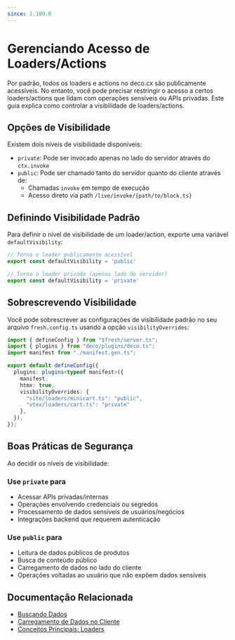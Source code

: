 ```yaml
---
since: 1.109.0
---
```


# Gerenciando Acesso de Loaders/Actions

Por padrão, todos os loaders e actions no deco.cx são publicamente acessíveis. No entanto, você pode precisar restringir o acesso a certos loaders/actions que lidam com operações sensíveis ou APIs privadas. Este guia explica como controlar a visibilidade de loaders/actions.

## Opções de Visibilidade

Existem dois níveis de visibilidade disponíveis:

- `private`: Pode ser invocado apenas no lado do servidor através do `ctx.invoke`
- `public`: Pode ser chamado tanto do servidor quanto do cliente através de:
  - Chamadas `invoke` em tempo de execução
  - Acesso direto via path `/live/invoke/{path/to/block.ts}`

## Definindo Visibilidade Padrão

Para definir o nível de visibilidade de um loader/action, exporte uma variável `defaultVisibility`:

```typescript
// Torna o loader publicamente acessível
export const defaultVisibility = 'public'

// Torna o loader privado (apenas lado do servidor)
export const defaultVisibility = 'private'
```

## Sobrescrevendo Visibilidade

Você pode sobrescrever as configurações de visibilidade padrão no seu arquivo `fresh.config.ts` usando a opção `visibilityOverrides`:

```typescript
import { defineConfig } from "$fresh/server.ts";
import { plugins } from "deco/plugins/deco.ts";
import manifest from "./manifest.gen.ts";

export default defineConfig({
  plugins: plugins<typeof manifest>({
    manifest,
    htmx: true,
    visibilityOverrides: {
      "site/loaders/minicart.ts": "public",
      "vtex/loaders/cart.ts": "private"
    },
  }),
});
```

## Boas Práticas de Segurança

Ao decidir os níveis de visibilidade:

### Use `private` para

- Acessar APIs privadas/internas
- Operações envolvendo credenciais ou segredos
- Processamento de dados sensíveis de usuários/negócios
- Integrações backend que requerem autenticação

### Use `public` para

- Leitura de dados públicos de produtos
- Busca de conteúdo público
- Carregamento de dados no lado do cliente
- Operações voltadas ao usuário que não expõem dados sensíveis

## Documentação Relacionada

- [Buscando Dados](/docs/pt/developing-guide/fetching-data)
- [Carregamento de Dados no Cliente](/docs/pt/developing-capabilities/islands/fetching-data-client)
- [Conceitos Principais: Loaders](/docs/pt/concepts/loader)
